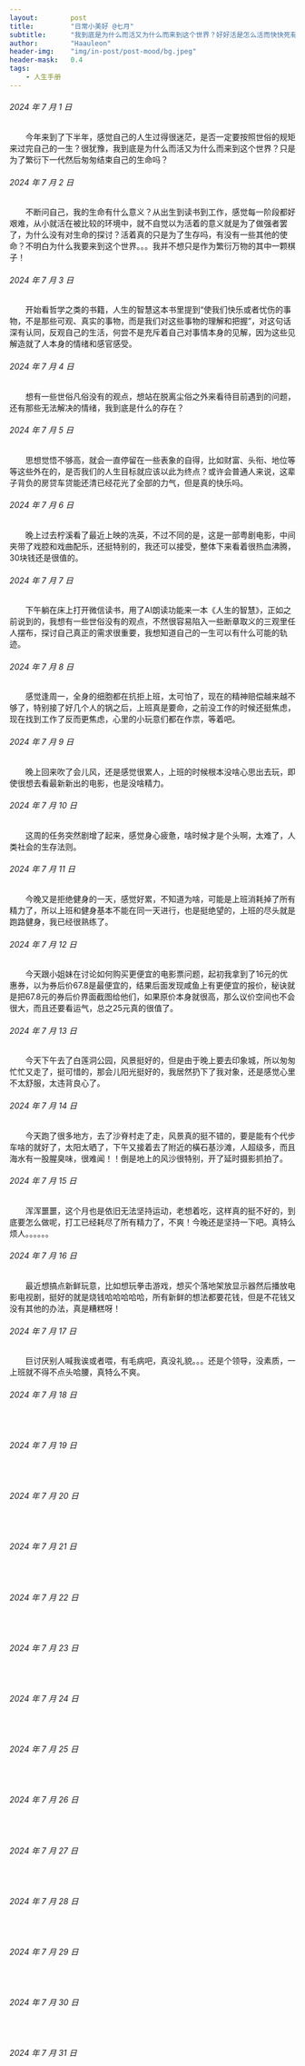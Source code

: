 ```yaml
---
layout:        post
title:         "日常小美好 @七月"
subtitle:      "我到底是为什么而活又为什么而来到这个世界？好好活是怎么活而快快死有什么条件"
author:        "Haauleon"
header-img:    "img/in-post/post-mood/bg.jpeg"
header-mask:   0.4
tags:
    - 人生手册
---
```


###### 2024 年 7 月 1 日
&emsp;&emsp;今年来到了下半年，感觉自己的人生过得很迷茫，是否一定要按照世俗的规矩来过完自己的一生？很犹豫，我到底是为什么而活又为什么而来到这个世界？只是为了繁衍下一代然后匆匆结束自己的生命吗？

###### 2024 年 7 月 2 日
&emsp;&emsp;不断问自己，我的生命有什么意义？从出生到读书到工作，感觉每一阶段都好艰难，从小就活在被比较的环境中，就不自觉以为活着的意义就是为了做强者罢了，为什么没有对生命的探讨？活着真的只是为了生存吗，有没有一些其他的使命？不明白为什么我要来到这个世界。。。我并不想只是作为繁衍万物的其中一颗棋子！

###### 2024 年 7 月 3 日
&emsp;&emsp;开始看哲学之类的书籍，人生的智慧这本书里提到“使我们快乐或者忧伤的事物，不是那些可观、真实的事物，而是我们对这些事物的理解和把握”，对这句话深有认同，反观自己的生活，何尝不是充斥着自己对事情本身的见解，因为这些见解造就了人本身的情绪和感官感受。

###### 2024 年 7 月 4 日
&emsp;&emsp;想有一些世俗凡俗没有的观点，想站在脱离尘俗之外来看待目前遇到的问题，还有那些无法解决的情绪，我到底是什么的存在？

###### 2024 年 7 月 5 日
&emsp;&emsp;思想觉悟不够高，就会一直停留在一些表象的自得，比如财富、头衔、地位等等这些外在的，是否我们的人生目标就应该以此为终点？或许会普通人来说，这辈子背负的房贷车贷能还清已经花光了全部的力气，但是真的快乐吗。

###### 2024 年 7 月 6 日
&emsp;&emsp;晚上过去柠溪看了最近上映的冼英，不过不同的是，这是一部粤剧电影，中间夹带了戏腔和戏曲配乐，还挺特别的，我还可以接受，整体下来看着很热血沸腾，30块钱还是很值的。

###### 2024 年 7 月 7 日
&emsp;&emsp;下午躺在床上打开微信读书，用了AI朗读功能来一本《人生的智慧》，正如之前说到的，我想有一些世俗没有的观点，不然很容易陷入一些断章取义的三观里任人摆布，探讨自己真正的需求很重要，我想知道自己的一生可以有什么可能的轨迹。

###### 2024 年 7 月 8 日
&emsp;&emsp;感觉逢周一，全身的细胞都在抗拒上班，太可怕了，现在的精神赔偿越来越不够了，特别接了好几个人的锅之后，上班真是要命，之前没工作的时候还挺焦虑，现在找到工作了反而更焦虑，心里的小玩意们都在作祟，等着吧。

###### 2024 年 7 月 9 日
&emsp;&emsp;晚上回来吹了会儿风，还是感觉很累人，上班的时候根本没啥心思出去玩，即使很想去看最新新出的电影，也是没啥精力。

###### 2024 年 7 月 10 日
&emsp;&emsp;这周的任务突然剧增了起来，感觉身心疲惫，啥时候才是个头啊，太难了，人类社会的生存法则。

###### 2024 年 7 月 11 日
&emsp;&emsp;今晚又是拒绝健身的一天，感觉好累，不知道为啥，可能是上班消耗掉了所有精力了，所以上班和健身基本不能在同一天进行，也是挺绝望的，上班的尽头就是跑路健身，我已经很熟练了。

###### 2024 年 7 月 12 日
&emsp;&emsp;今天跟小姐妹在讨论如何购买更便宜的电影票问题，起初我拿到了16元的优惠券，以为券后价67.8是最便宜的，结果后面发现咸鱼上有更便宜的报价，秘诀就是把67.8元的券后价界面截图给他们，如果原价本身就很高，那么议价空间也不会很大，而且还要看运气，总之25元真的很值了。

###### 2024 年 7 月 13 日
&emsp;&emsp;今天下午去了白莲洞公园，风景挺好的，但是由于晚上要去印象城，所以匆匆忙忙又走了，挺可惜的，那会儿阳光挺好的，我居然扔下了我对象，还是感觉心里不太舒服，太违背良心了。

###### 2024 年 7 月 14 日
&emsp;&emsp;今天跑了很多地方，去了沙脊村走了走，风景真的挺不错的，要是能有个代步车啥的就好了，太阳太晒了，下午又接着去了附近的橫石基沙滩，人超级多，而且海水有一股腥臭味，很难闻！！倒是地上的风沙很特别，开了延时摄影抓拍了。

###### 2024 年 7 月 15 日
&emsp;&emsp;浑浑噩噩，这个月也是依旧无法坚持运动，老想着吃，这样真的挺不好的，到底要怎么做呢，打工已经耗尽了所有精力了，不爽！今晚还是坚持一下吧。真特么烦人。。。。。。

###### 2024 年 7 月 16 日
&emsp;&emsp;最近想搞点新鲜玩意，比如想玩拳击游戏，想买个落地架放显示器然后播放电影电视剧，挺好的就是烧钱哈哈哈哈哈，所有新鲜的想法都要花钱，但是不花钱又没有其他的办法，真是糟糕呀！

###### 2024 年 7 月 17 日
&emsp;&emsp;巨讨厌别人喊我诶或者喂，有毛病吧，真没礼貌。。。还是个领导，没素质，一上班就不得不点头哈腰，真特么不爽。

###### 2024 年 7 月 18 日
&emsp;&emsp;

###### 2024 年 7 月 19 日
&emsp;&emsp;

###### 2024 年 7 月 20 日
&emsp;&emsp;

###### 2024 年 7 月 21 日
&emsp;&emsp;

###### 2024 年 7 月 22 日
&emsp;&emsp;

###### 2024 年 7 月 23 日
&emsp;&emsp;

###### 2024 年 7 月 24 日
&emsp;&emsp;

###### 2024 年 7 月 25 日
&emsp;&emsp;

###### 2024 年 7 月 26 日
&emsp;&emsp;

###### 2024 年 7 月 27 日
&emsp;&emsp;

###### 2024 年 7 月 28 日
&emsp;&emsp;

###### 2024 年 7 月 29 日
&emsp;&emsp;

###### 2024 年 7 月 30 日
&emsp;&emsp;

###### 2024 年 7 月 31 日
&emsp;&emsp;
